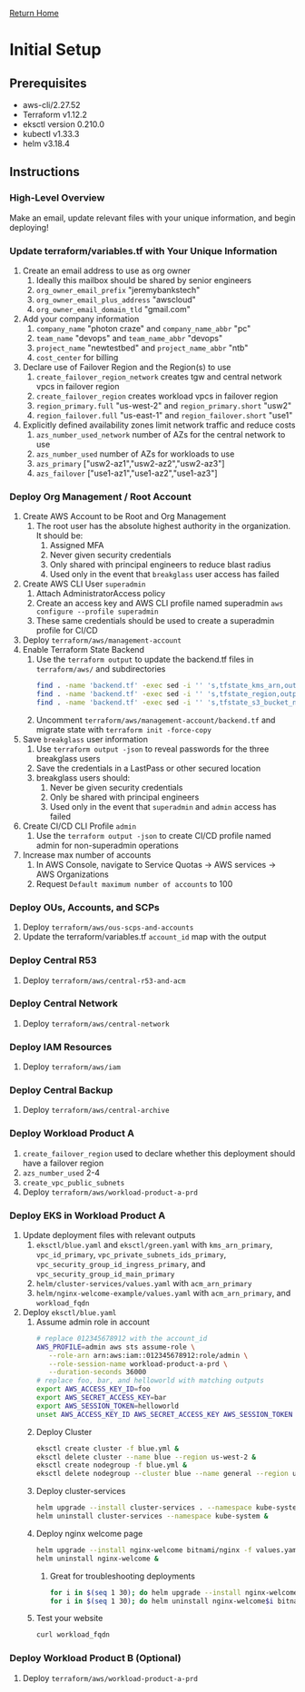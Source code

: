 [Return Home](../README.md#documentation)

# Initial Setup

## Prerequisites
- aws-cli/2.27.52
- Terraform v1.12.2
- eksctl version 0.210.0
- kubectl v1.33.3
- helm v3.18.4

## Instructions

### High-Level Overview
Make an email, update relevant files with your unique information, and begin deploying!

### Update terraform/variables.tf with Your Unique Information
1. Create an email address to use as org owner
   1. Ideally this mailbox should be shared by senior engineers
   1. `org_owner_email_prefix` "jeremybankstech"
   1. `org_owner_email_plus_address` "awscloud"
   1. `org_owner_email_domain_tld` "gmail.com"
1. Add your company information
   1. `company_name` "photon craze" and `company_name_abbr` "pc"
   1. `team_name` "devops" and `team_name_abbr` "devops"
   1. `project_name` "newtestbed" and `project_name_abbr` "ntb"
   1. `cost_center` for billing
1. Declare use of Failover Region and the Region(s) to use
   1. `create_failover_region_network` creates tgw and central network vpcs in failover region
   1. `create_failover_region` creates workload vpcs in failover region
   1. `region_primary.full` "us-west-2" and `region_primary.short` "usw2"
   1. `region_failover.full` "us-east-1" and `region_failover.short` "use1"
1. Explicitly defined availability zones limit network traffic and reduce costs
   1. `azs_number_used_network` number of AZs for the central network to use
   1. `azs_number_used` number of AZs for workloads to use
   1. `azs_primary` ["usw2-az1","usw2-az2","usw2-az3"]
   1. `azs_failover` ["use1-az1","use1-az2","use1-az3"]

### Deploy Org Management / Root Account
1. Create AWS Account to be Root and Org Management
   1. The root user has the absolute highest authority in the organization. It should be:
      1. Assigned MFA
      1. Never given security credentials
      1. Only shared with principal engineers to reduce blast radius
      1. Used only in the event that `breakglass` user access has failed
1. Create AWS CLI User `superadmin`
   1. Attach AdministratorAccess policy
   1. Create an access key and AWS CLI profile named superadmin `aws configure --profile superadmin`
   1. These same credentials should be used to create a superadmin profile for CI/CD
1. Deploy `terraform/aws/management-account`
1. Enable Terraform State Backend
   1. Use the `terraform output` to update the backend.tf files in `terraform/aws/` and subdirectories
      ```sh
      find . -name 'backend.tf' -exec sed -i '' 's,tfstate_kms_arn,output,g' {} + &&\
      find . -name 'backend.tf' -exec sed -i '' 's,tfstate_region,output,g' {} + &&\
      find . -name 'backend.tf' -exec sed -i '' 's,tfstate_s3_bucket_name,output,g' {} +
      ```
   1. Uncomment `terraform/aws/management-account/backend.tf` and migrate state with `terraform init -force-copy`
1. Save `breakglass` user information
   1. Use `terraform output -json` to reveal passwords for the three breakglass users
   1. Save the credentials in a LastPass or other secured location
   1. breakglass users should:
      1. Never be given security credentials
      1. Only be shared with principal engineers
      1. Used only in the event that `superadmin` and `admin` access has failed
1. Create CI/CD CLI Profile `admin`
   1. Use the `terraform output -json` to create CI/CD profile named admin for non-superadmin operations
1. Increase max number of accounts
   1. In AWS Console, navigate to Service Quotas -> AWS services -> AWS Organizations
   1. Request `Default maximum number of accounts` to 100

### Deploy OUs, Accounts, and SCPs
1. Deploy `terraform/aws/ous-scps-and-accounts`
1. Update the terraform/variables.tf `account_id` map with the output

### Deploy Central R53
1. Deploy `terraform/aws/central-r53-and-acm`

### Deploy Central Network
1. Deploy `terraform/aws/central-network`

### Deploy IAM Resources
1. Deploy `terraform/aws/iam`

### Deploy Central Backup
1. Deploy `terraform/aws/central-archive`

### Deploy Workload Product A
1. `create_failover_region` used to declare whether this deployment should have a failover region
1. `azs_number_used` 2-4
1. `create_vpc_public_subnets`
1. Deploy `terraform/aws/workload-product-a-prd`

### Deploy EKS in Workload Product A
1. Update deployment files with relevant outputs
   1. `eksctl/blue.yaml` and `eksctl/green.yaml` with `kms_arn_primary`, `vpc_id_primary`, `vpc_private_subnets_ids_primary`, `vpc_security_group_id_ingress_primary`, and `vpc_security_group_id_main_primary`
   1. `helm/cluster-services/values.yaml` with `acm_arn_primary`
   1. `helm/nginx-welcome-example/values.yaml` with `acm_arn_primary`, and `workload_fqdn`
1. Deploy `eksctl/blue.yaml`
   1. Assume admin role in account
      ```sh
      # replace 012345678912 with the account_id
      AWS_PROFILE=admin aws sts assume-role \
         --role-arn arn:aws:iam::012345678912:role/admin \
         --role-session-name workload-product-a-prd \
         --duration-seconds 36000
      # replace foo, bar, and helloworld with matching outputs
      export AWS_ACCESS_KEY_ID=foo
      export AWS_SECRET_ACCESS_KEY=bar
      export AWS_SESSION_TOKEN=helloworld
      unset AWS_ACCESS_KEY_ID AWS_SECRET_ACCESS_KEY AWS_SESSION_TOKEN
      ```
   1. Deploy Cluster
      ```sh
      eksctl create cluster -f blue.yml &
      eksctl delete cluster --name blue --region us-west-2 &
      eksctl create nodegroup -f blue.yml &
      eksctl delete nodegroup --cluster blue --name general --region us-west-2 &
      ```
   1. Deploy cluster-services
      ```sh
      helm upgrade --install cluster-services . --namespace kube-system --force &
      helm uninstall cluster-services --namespace kube-system &
      ```
   1. Deploy nginx welcome page
      ```sh
      helm upgrade --install nginx-welcome bitnami/nginx -f values.yaml --force &
      helm uninstall nginx-welcome &
      ```
      1. Great for troubleshooting deployments
         ```sh
         for i in $(seq 1 30); do helm upgrade --install nginx-welcome$i bitnami/nginx; done &
         for i in $(seq 1 30); do helm uninstall nginx-welcome$i bitnami/nginx; done &
         ```
   1. Test your website
      ```sh
      curl workload_fqdn
      ```

### Deploy Workload Product B (Optional)
1. Deploy `terraform/aws/workload-product-a-prd`